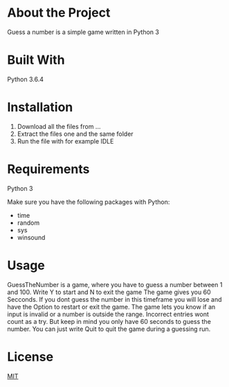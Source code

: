 
# About the Project

Guess a number is a simple game written in Python 3

# Built With

Python 3.6.4


# Installation

1. Download all the files from ...
2. Extract the files one and the same folder
3. Run the file with for example IDLE


# Requirements

Python 3 

Make sure you have the following packages with Python:

- time
- random
- sys
- winsound

# Usage

GuessTheNumber is a game, where you have to guess a number between 1 and 100. Write Y to start and N to exit the game
The game gives you 60 Secconds. If you dont guess the number in this timeframe you will lose and have the Option to restart or exit the game. 
The game lets you know if an input is invalid or a number is outside the range. Incorrect entries wont count as a try. But keep in mind you only have 60 seconds to guess the number.
You can just write Quit to quit the game during a guessing run.

# License

[MIT](https://choosealicense.com/licenses/mit/)


